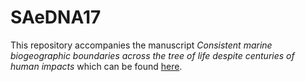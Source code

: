 # SAeDNA17
This repository accompanies the manuscript *Consistent marine biogeographic boundaries across the tree of life despite centuries of human impacts* which can be found [here](https://www.biorxiv.org/content/10.1101/2020.06.24.169110v2.abstract).

